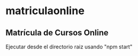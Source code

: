 # matriculaonline
<h2><strong>Matrícula de Cursos Online</strong></h2>
<tr>
<td>Ejecutar desde el directorio raiz usando "npm start"</td>
</tr>

